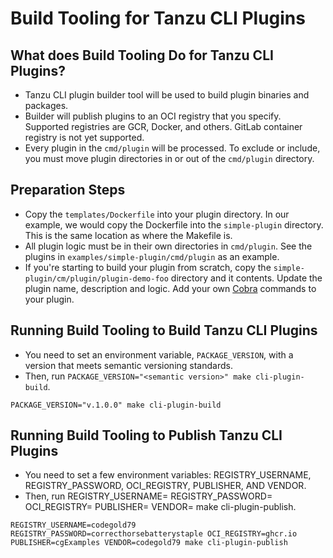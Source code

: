 # Build Tooling for Tanzu CLI Plugins

## What does Build Tooling Do for Tanzu CLI Plugins?

- Tanzu CLI plugin builder tool will be used to build plugin binaries and packages.
- Builder will publish plugins to an OCI registry that you specify. Supported registries are GCR, Docker, and others. GitLab container registry is not yet supported.
- Every plugin in the `cmd/plugin` will be processed. To exclude or include, you must move plugin directories in or out of the `cmd/plugin` directory.

## Preparation Steps

- Copy the `templates/Dockerfile` into your plugin directory. In our example, we would copy the Dockerfile into the `simple-plugin` directory. This is the same location as where the Makefile is.
- All plugin logic must be in their own directories in `cmd/plugin`. See the plugins in `examples/simple-plugin/cmd/plugin` as an example.
- If you're starting to build your plugin from scratch, copy the `simple-plugin/cm/plugin/plugin-demo-foo` directory and it contents. Update the plugin name, description and logic. Add your own [Cobra](https://github.com/spf13/cobra) commands to your plugin.

## Running Build Tooling to Build Tanzu CLI Plugins

- You need to set an environment variable, `PACKAGE_VERSION`, with a version that meets semantic versioning standards.
- Then, run `PACKAGE_VERSION="<semantic version>" make cli-plugin-build`.

```shell
PACKAGE_VERSION="v.1.0.0" make cli-plugin-build
```

## Running Build Tooling to Publish Tanzu CLI Plugins

- You need to set a few environment variables: REGISTRY_USERNAME, REGISTRY_PASSWORD, OCI_REGISTRY, PUBLISHER, AND VENDOR.
- Then, run REGISTRY_USERNAME=<username> REGISTRY_PASSWORD=<password> OCI_REGISTRY=<registry> PUBLISHER=<your organization> VENDOR=<plugin author> make cli-plugin-publish.

```shell
REGISTRY_USERNAME=codegold79 REGISTRY_PASSWORD=correcthorsebatterystaple OCI_REGISTRY=ghcr.io PUBLISHER=cgExamples VENDOR=codegold79 make cli-plugin-publish
```
